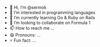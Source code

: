 - 👋 Hi, I’m @sermok
- 👀 I’m interested in programming languages
- 🌱 I’m currently learning Go & Ruby on Rails
- 💞️ I’m looking to collaborate on Formula 1
- 📫 How to reach me ...
- 😄 Pronouns: ...
- ⚡ Fun fact: ...

<!---
sermok/sermok is a ✨ special ✨ repository because its `README.md` (this file) appears on your GitHub profile.
You can click the Preview link to take a look at your changes.
--->
